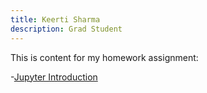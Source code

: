 ```yaml
---
title: Keerti Sharma
description: Grad Student
---
```




This is content for my homework assignment: 

-[Jupyter Introduction](/HomeworkAssignment/index.md)
